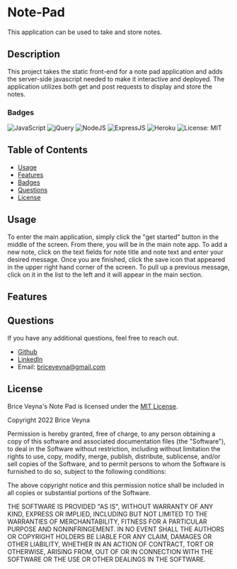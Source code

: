 # Note-Pad
This application can be used to take and store notes.

## Description
This project takes the static front-end for a note pad application and adds the server-side javascript needed to make it interactive and deployed. The application utilizes both get and post requests to display and store the notes.

### Badges
![JavaScript](https://img.shields.io/badge/javascript-%23323330.svg?style=for-the-badge&logo=javascript&logoColor=%23F7DF1E) ![jQuery](https://img.shields.io/badge/jquery-%230769AD.svg?style=for-the-badge&logo=jquery&logoColor=white) ![NodeJS](https://img.shields.io/badge/node.js-6DA55F?style=for-the-badge&logo=node.js&logoColor=white) ![ExpressJS](https://img.shields.io/badge/Express.js-000000?style=for-the-badge&logo=express&logoColor=white) ![Heroku](https://img.shields.io/badge/Heroku-430098?style=for-the-badge&logo=heroku&logoColor=white) ![License: MIT](https://img.shields.io/badge/License-MIT-yellow.svg)

## Table of Contents
- [Usage](#usage)
- [Features](#features)
- [Badges](#badges)
- [Questions](#questions)
- [License](#license)


## Usage
To enter the main application, simply click the "get started" button in the middle of the screen. From there, you will be in the main note app. To add a new note, click on the text fields for note title and note text and enter your desired message. Once you are finished, click the save icon that appeared in the upper right hand corner of the screen. To pull up a previous message, click on it in the list to the left and it will appear in the main section.

## Features


## Questions
If you have any additional questions, feel free to reach out.
- [Github](https://github.com/BriceVeyna)
- [LinkedIn](https://www.linkedin.com/in/brice-veyna/)
- Email: briceveyna@gmail.com

## License
Brice Veyna's Note Pad is licensed under the [MIT License](https://opensource.org/licenses/MIT).

Copyright 2022 Brice Veyna

Permission is hereby granted, free of charge, to any person obtaining a copy of this software and associated documentation files (the "Software"), to deal in the Software without restriction, including without limitation the rights to use, copy, modify, merge, publish, distribute, sublicense, and/or sell copies of the Software, and to permit persons to whom the Software is furnished to do so, subject to the following conditions:

The above copyright notice and this permission notice shall be included in all copies or substantial portions of the Software.

THE SOFTWARE IS PROVIDED "AS IS", WITHOUT WARRANTY OF ANY KIND, EXPRESS OR IMPLIED, INCLUDING BUT NOT LIMITED TO THE WARRANTIES OF MERCHANTABILITY, FITNESS FOR A PARTICULAR PURPOSE AND NONINFRINGEMENT. IN NO EVENT SHALL THE AUTHORS OR COPYRIGHT HOLDERS BE LIABLE FOR ANY CLAIM, DAMAGES OR OTHER LIABILITY, WHETHER IN AN ACTION OF CONTRACT, TORT OR OTHERWISE, ARISING FROM, OUT OF OR IN CONNECTION WITH THE SOFTWARE OR THE USE OR OTHER DEALINGS IN THE SOFTWARE.
